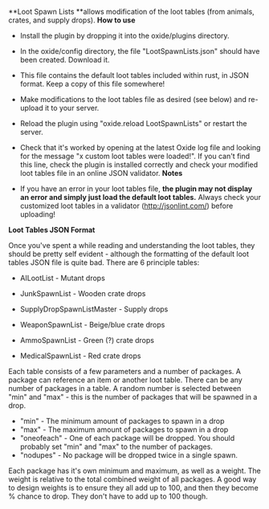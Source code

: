 **Loot Spawn Lists **allows modification of the loot tables (from animals, crates, and supply drops).
**How to use**

* Install the plugin by dropping it into the oxide/plugins directory.
* In the oxide/config directory, the file "LootSpawnLists.json" should have been created. Download it.
* This file contains the default loot tables included within rust, in JSON format. Keep a copy of this file somewhere!
* Make modifications to the loot tables file as desired (see below) and re-upload it to your server.
* Reload the plugin using "oxide.reload LootSpawnLists" or restart the server.
* Check that it's worked by opening at the latest Oxide log file and looking for the message "x custom loot tables were loaded!". If you can't find this line, check the plugin is installed correctly and check your modified loot tables file in an online JSON validator.
**Notes**


* If you have an error in your loot tables file, **the plugin may not display an error and simply just load the default loot tables.** Always check your customized loot tables in a validator (http://jsonlint.com/) before uploading!


**Loot Tables JSON Format**

Once you've spent a while reading and understanding the loot tables, they should be pretty self evident - although the formatting of the default loot tables JSON file is quite bad. There are 6 principle tables:


* AILootList - Mutant drops

* JunkSpawnList - Wooden crate drops

* SupplyDropSpawnListMaster - Supply drops

* WeaponSpawnList - Beige/blue crate drops

* AmmoSpawnList - Green (?) crate drops

* MedicalSpawnList - Red crate drops

Each table consists of a few parameters and a number of packages. A package can reference an item or another loot table. There can be any number of packages in a table. A random number is selected between "min" and "max" - this is the number of packages that will be spawned in a drop.


* "min" - The minimum amount of packages to spawn in a drop
* "max" - The maximum amount of packages to spawn in a drop
* "oneofeach" - One of each package will be dropped. You should probably set "min" and "max" to the number of packages.
* "nodupes" - No package will be dropped twice in a single spawn.

Each package has it's own minimum and maximum, as well as a weight. The weight is relative to the total combined weight of all packages. A good way to design weights is to ensure they all add up to 100, and then they become % chance to drop. They don't have to add up to 100 though.